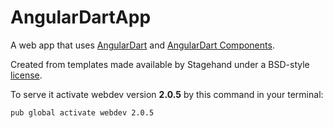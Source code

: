 # AngularDartApp

A web app that uses [AngularDart](https://webdev.dartlang.org/angular) and
[AngularDart Components](https://webdev.dartlang.org/components).

Created from templates made available by Stagehand under a BSD-style
[license](https://github.com/dart-lang/stagehand/blob/master/LICENSE).

To serve it activate webdev version **2.0.5** by this command in your terminal:

`pub global activate webdev 2.0.5`